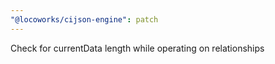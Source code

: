 ```yaml
---
"@locoworks/cijson-engine": patch
---
```


Check for currentData length while operating on relationships
